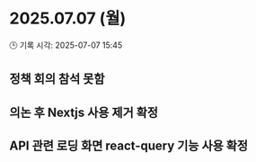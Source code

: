 # 2025.07.07 (월)

🕒 기록 시각: 2025-07-07 15:45

## 정책 회의 참석 못함

## 의논 후 Nextjs 사용 제거 확정

## API 관련 로딩 화면 react-query 기능 사용 확정
